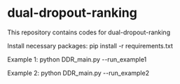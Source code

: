 # dual-dropout-ranking
This repository contains codes for dual-dropout-ranking

Install necessary packages:
pip install -r requirements.txt

Example 1:
python DDR_main.py --run_example1

Example 2:
python DDR_main.py --run_example2
